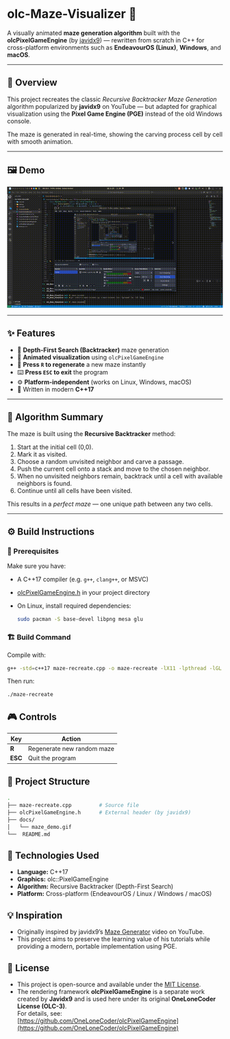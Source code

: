 # olc-Maze-Visualizer 🧩
A visually animated **maze generation algorithm** built with the **olcPixelGameEngine** (by [javidx9](https://github.com/OneLoneCoder)) — rewritten from scratch in C++ for cross-platform environments such as **EndeavourOS (Linux)**, **Windows**, and **macOS**.

---

## 🎯 Overview
This project recreates the classic *Recursive Backtracker Maze Generation* algorithm popularized by **javidx9** on YouTube — but adapted for graphical visualization using the **Pixel Game Engine (PGE)** instead of the old Windows console.

The maze is generated in real-time, showing the carving process cell by cell with smooth animation.

---

## 🖼️ Demo
<img src="docs/output.gif" alt="Maze Generation Demo">

---

## ✨ Features
- 🧱 **Depth-First Search (Backtracker)** maze generation  
- 🎨 **Animated visualization** using `olcPixelGameEngine`  
- 🔁 **Press `R` to regenerate** a new maze instantly  
- ⌨️ **Press `ESC` to exit** the program  
- ⚙️ **Platform-independent** (works on Linux, Windows, macOS)  
- 🧩 Written in modern **C++17**

---

## 🧠 Algorithm Summary
The maze is built using the **Recursive Backtracker** method:

1. Start at the initial cell (0,0).  
2. Mark it as visited.  
3. Choose a random unvisited neighbor and carve a passage.  
4. Push the current cell onto a stack and move to the chosen neighbor.  
5. When no unvisited neighbors remain, backtrack until a cell with available neighbors is found.  
6. Continue until all cells have been visited.

This results in a *perfect maze* — one unique path between any two cells.

---

## ⚙️ Build Instructions

### 🔧 Prerequisites
Make sure you have:
- A C++17 compiler (e.g. `g++`, `clang++`, or MSVC)
- [olcPixelGameEngine.h](https://github.com/OneLoneCoder/olcPixelGameEngine) in your project directory
- On Linux, install required dependencies:

  ```bash
  sudo pacman -S base-devel libpng mesa glu
  ```

### 🏗️ Build Command
Compile with:
```bash
g++ -std=c++17 maze-recreate.cpp -o maze-recreate -lX11 -lpthread -lGL -ldl -lpng
```
Then run:
```bash
./maze-recreate
```

## 🎮 Controls
| Key     | Action                     |
| ------- | -------------------------- |
| **R**   | Regenerate new random maze |
| **ESC** | Quit the program           |

## 📁 Project Structure
```bash
.
├── maze-recreate.cpp         # Source file
├── olcPixelGameEngine.h      # External header (by javidx9)
├── docs/
│   └── maze_demo.gif
└──  README.md                
```

## 🧰 Technologies Used
- **Language:** C++17
- **Graphics:** olc::PixelGameEngine
- **Algorithm:** Recursive Backtracker (Depth-First Search)
- **Platform:** Cross-platform (EndeavourOS / Linux / Windows / macOS)

## 💡 Inspiration

- Originally inspired by javidx9’s [Maze Generator](https://www.youtube.com/watch?v=Y37-gB83HKE) video on YouTube.
- This project aims to preserve the learning value of his tutorials while providing a modern, portable implementation using PGE.

## 📜 License

- This project is open-source and available under the [MIT License](LICENSE).
- The rendering framework **olcPixelGameEngine** is a separate work created by **Javidx9** and is used here under its original **OneLoneCoder License (OLC-3)**.  
For details, see: [https://github.com/OneLoneCoder/olcPixelGameEngine](https://github.com/OneLoneCoder/olcPixelGameEngine)